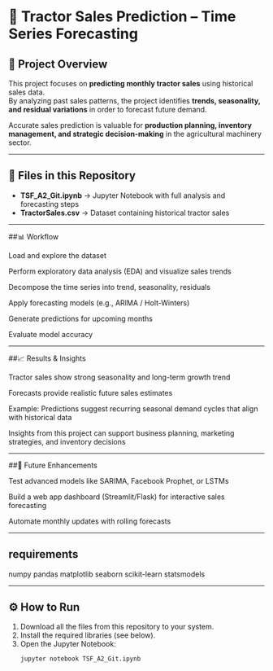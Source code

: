 # 🚜 Tractor Sales Prediction – Time Series Forecasting

## 📌 Project Overview
This project focuses on **predicting monthly tractor sales** using historical sales data.  
By analyzing past sales patterns, the project identifies **trends, seasonality, and residual variations** in order to forecast future demand.  

Accurate sales prediction is valuable for **production planning, inventory management, and strategic decision-making** in the agricultural machinery sector.  

---

## 📂 Files in this Repository
- **TSF_A2_Git.ipynb** → Jupyter Notebook with full analysis and forecasting steps  
- **TractorSales.csv** → Dataset containing historical tractor sales  

---

##📊 Workflow

Load and explore the dataset

Perform exploratory data analysis (EDA) and visualize sales trends

Decompose the time series into trend, seasonality, residuals

Apply forecasting models (e.g., ARIMA / Holt-Winters)

Generate predictions for upcoming months

Evaluate model accuracy

---

##📈 Results & Insights

Tractor sales show strong seasonality and long-term growth trend

Forecasts provide realistic future sales estimates

Example: Predictions suggest recurring seasonal demand cycles that align with historical data

Insights from this project can support business planning, marketing strategies, and inventory decisions

---

##🚀 Future Enhancements

Test advanced models like SARIMA, Facebook Prophet, or LSTMs

Build a web app dashboard (Streamlit/Flask) for interactive sales forecasting

Automate monthly updates with rolling forecasts

---

## requirements

numpy
pandas
matplotlib
seaborn
scikit-learn
statsmodels

---

## ⚙️ How to Run
1. Download all the files from this repository to your system.  
2. Install the required libraries (see below).  
3. Open the Jupyter Notebook:  
   ```bash
   jupyter notebook TSF_A2_Git.ipynb
